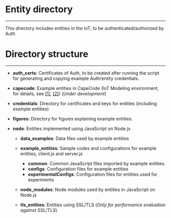 # Entity directory
---
This directory includes entities in the IoT, to be authenticated/authorized by Auth

# Directory structure
---

- **auth_certs**: Certificates of Auth, to be created after running the script for generating and copying example Auth/entity credentials.

- **capecode**: Example entities in CapeCode (IoT Modeling environment, for details, see [[1]](https://chess.eecs.berkeley.edu/capecode/), [[2]](https://www.terraswarm.org/accessors/hosts/ptolemy/index.html)) (*Under development*)

- **credentials**: Directory for certificates and keys for entities (including example entities)

- **figures**: Directory for figures explaining example entities.

- **node**: Entities implemented using JavaScript on Node.js

	- **data_examples**: Data files used by example entities
	- **example_entities**: Sample codes and configurations for example entities, client.js and server.js
		- **common**: Common JavaScript files imported by example entities.
		- **configs**: Configuration files for example entities
		- **experimentalConfigs**: Configuration files for entities used for experiments

	- **node_modules**: Node modules used by entities in JavaScript on Node.js
	- **tls_entities**: Entities using SSL/TLS (*Only for performance evaluation against SSL/TLS*)
